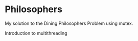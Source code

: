 # Philosophers

My solution to the Dining Philosophers Problem using mutex.

Introduction to multithreading
